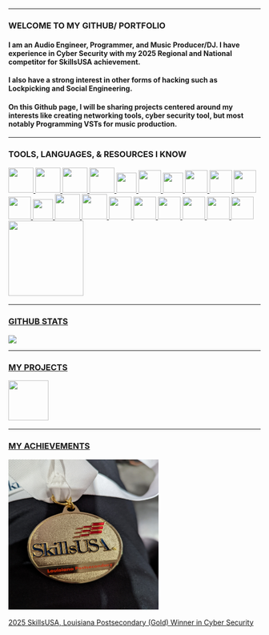 <img src="" alt="" />

---

### WELCOME TO MY GITHUB/ PORTFOLIO

#### I am an Audio Engineer, Programmer, and Music Producer/DJ. I have experience in Cyber Security with my 2025 Regional and National competitor for SkillsUSA achievement. 
#### I also have a strong interest in other forms of hacking such as Lockpicking and Social Engineering.
#### On this Github page, I will be sharing projects centered around my interests like creating networking tools, cyber security tool, but most notably Programming VSTs for music production.
---

### TOOLS, LANGUAGES, & RESOURCES I KNOW

<p>
    <!--Link 1: LINUX KERNAL-->
 <a href="https://www.linux.org/" </a> 
    <img height="50" width="50" src="https://img.icons8.com/?size=48&id=17842&format=png" />
    <!--Link 2:WINDOWS-->
  <a href="https://www.microsoft.com/software-download/windows11" </a> 
    <img height="50" width="50" src="https://img.icons8.com/?size=48&id=TuXN3JNUBGOT&format=png" />
     <!--LInk 3:BASH SCRIPTING-->
<a href="https://www.gnu.org/software/bash/" </a> 
    <img height="50" width="50" src="https://img.icons8.com/?size=48&id=9MJf0ngDwS8z&format=png" />
     <!--Link 4:KALI LINUX-->
  <a href="https://www.kali.org/" </a> 
    <img height="50" width="50" src="https://img.icons8.com/?size=80&id=qBWtR72kluCU&format=png" />
     <!--Link 5: QUBES OS-->
<a href="https://www.qubes-os.org/" </a> 
    <img height="40" width="40" src="https://upload.wikimedia.org/wikipedia/commons/thumb/6/61/Qubes_OS_Logo.svg/250px-Qubes_OS_Logo.svg.png" />
     <!--Link 6: NMAP-->
<a href="https://nmap.org/" </a> 
    <img height="45" width="45" src="https://img.icons8.com/?size=48&id=9b5wowKIlo9d&format=png" />
     <!--Link 7: WIRESHARK-->
<a href="https://www.wireshark.org/" </a> 
    <img height="40" width="40" src="https://upload.wikimedia.org/wikipedia/commons/thumb/d/df/Wireshark_icon.svg/100px-Wireshark_icon.svg.png" />
      <!--Link 8: PYTHON-->
<a href="https://www.python.org/" </a> 
    <img height="45" width="45" src="https://img.icons8.com/?size=100&id=13441&format=png&color=000000" />
      <!--Link 9:KALI LINUX-->
<a href="https://code.visualstudio.com/" </a> 
    <img height="45" width="45" src="https://img.icons8.com/?size=48&id=9OGIyU8hrxW5&format=png" />
       <!--Link 10: OWASP-->
<a href="https://owasp.org/" </a> 
    <img height="45" width="45" src="https://cydrill.com/wp-content/uploads/owasp_logo_flat2_icon.png" />
      <!--Link 11: HACKTHEBOX-->
<a href="https://www.hackthebox.com/" </a> 
    <img height="45" width="45" src="https://silofy.gallerycdn.vsassets.io/extensions/silofy/hackthebox/0.2.9/1629722910669/Microsoft.VisualStudio.Services.Icons.Default" />
     <!--Link 12: VIM-->
<a href="https://www.vim.org/about.php" </a> 
    <img height="40" width="40" src="https://img.icons8.com/?size=80&id=zC9SDvhmTlTo&format=png" />
 <!--Link 13: PROXMOX-->
<a href="https://www.proxmox.com/en/" </a> 
    <img height="50" width="50" src="https://img.icons8.com/?size=100&id=53iFar0HpEW9&format=png&color=000000" />
 <!--Link 14: TOR-->
<a href="https://www.torproject.org/" </a> 
    <img height="50" width="50" src="https://img.icons8.com/?size=100&id=LSOtRiURcRCx&format=png&color=000000" />
    <!--Link 15: Cubasis 3-->
<a href="https://www.steinberg.net/cubasis/" </a> 
    <img height="45" width="45" src="https://img.icons8.com/?size=100&id=2M4xK91H7Hmp&format=png&color=000000" />
    <!--Link 15.5: Studio One-->
<a href="https://www.presonus.com/pages/studio-one-pro" </a> 
    <img height="45" width="45" src="https://www.thedawstudio.com/wp-content/uploads/2016/02/Studio-One-1024x1024.png" />
    <!--Link 16: SynthEdit-->
<a href="https://www.synthedit.com/" </a> 
    <img height="45" width="45" src="https://www.synthedit.com/themes/SynthEdit/images/siteLogo.svg" />
    <!--Link 17: Vital-->
<a href="https://vital.audio/" </a> 
    <img height="45" width="45" src="https://vital.audio/images/vital_full_no_background.png" />
     <!--Link 18: Twin 3-->
<a href="https://www.fabfilter.com/products/twin-3-synthesizer-plug-in" </a> 
    <img height="45" width="45" src="https://is1-ssl.mzstatic.com/image/thumb/Purple116/v4/6f/67/a6/6f67a6a3-37ed-a71f-97f4-20da7c3d1b75/AppIcon-0-0-1x_U007emarketing-0-3-0-85-220.png/512x512bb.jpg" />
    <!--Link 19: Pro-Q 3-->
<a href="https://www.fabfilter.com/products/pro-q-4-equalizer-plug-in" </a> 
    <img height="45" width="45" src="https://futuremusic.com/wp-content/uploads/fabfilter-pro-q3-featured-futuremusic.jpg" />
    <!--Link 20: JUICE-->
<a href="https://juce.com/" </a> 
    <img height="150" width="150" src="https://juce.com/wp-content/uploads/2022/07/JUCE-logo-horiz-ondark.png" />
</p>


---

### GITHUB STATS

<img align="center" src="https://github-readme-stats.vercel.app/api?username=tracelllll&show_icons=true&theme=dark" />

---

### MY PROJECTS
<p>
    <!--$PICEYMAP-->
<a href="https://github.com/cybertracell/spiceymap/blob/main/README.md" </a> 
    <img height="80" width="80" src="IMG_0538.png" />

    
---

### MY ACHIEVEMENTS
<p>
    <!--$PICEYMAP-->
    <img height="300" width="300" src="https://github.com/cybertracell/cybertracell/blob/main/PXL_20250328_160523168_1747186082239.jpg" />

2025 SkillsUSA, Louisiana Postsecondary (Gold) Winner in Cyber Security
